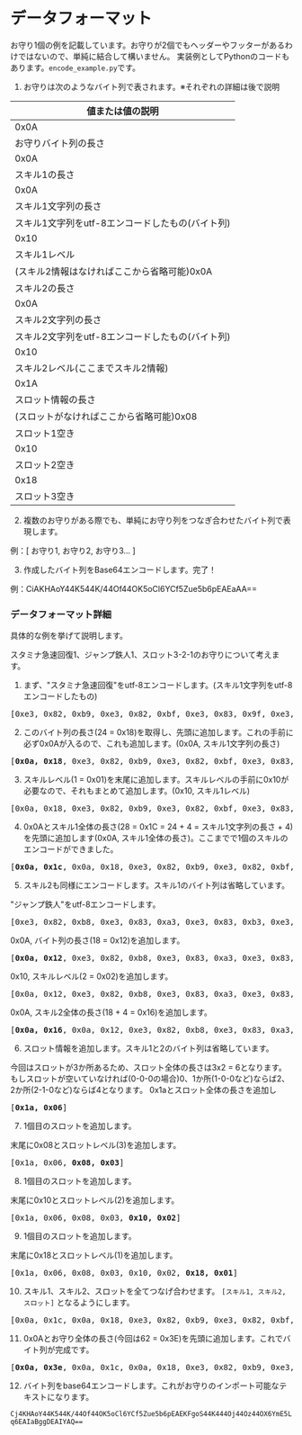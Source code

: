 # データフォーマット

お守り1個の例を記載しています。お守りが2個でもヘッダーやフッターがあるわけではないので、単純に結合して構いません。
実装例としてPythonのコードもあります。`encode_example.py`です。

1. お守りは次のようなバイト列で表されます。※それぞれの詳細は後で説明

| 値または値の説明 |
| ---- |
| 0x0A |
| お守りバイト列の長さ |
| 0x0A |
| スキル1の長さ |
| 0x0A |
| スキル1文字列の長さ |
| スキル1文字列をutf-8エンコードしたもの(バイト列) |
| 0x10 |
| スキル1レベル |
| (スキル2情報はなければここから省略可能)0x0A |
| スキル2の長さ |
| 0x0A |
| スキル2文字列の長さ |
| スキル2文字列をutf-8エンコードしたもの(バイト列) |
| 0x10 |
| スキル2レベル(ここまでスキル2情報) |
| 0x1A |
| スロット情報の長さ |
| (スロットがなければここから省略可能)0x08 |
| スロット1空き |
| 0x10 |
| スロット2空き |
| 0x18 |
| スロット3空き |

2. 複数のお守りがある際でも、単純にお守り列をつなぎ合わせたバイト列で表現します。

例：[ お守り1, お守り2, お守り3... ]

3. 作成したバイト列をBase64エンコードします。完了！

例：CiAKHAoY44K544K/44Of44OK5oCl6YCf5Zue5b6pEAEaAA==

### データフォーマット詳細

具体的な例を挙げて説明します。

スタミナ急速回復1、ジャンプ鉄人1、スロット3-2-1のお守りについて考えます。
1. まず、"スタミナ急速回復"をutf-8エンコードします。(スキル1文字列をutf-8エンコードしたもの)

<pre>[0xe3, 0x82, 0xb9, 0xe3, 0x82, 0xbf, 0xe3, 0x83, 0x9f, 0xe3, 0x83, 0x8a, 0xe6, 0x80, 0xa5, 0xe9, 0x80, 0x9f, 0xe5, 0x9b, 0x9e, 0xe5, 0xbe, 0xa9]</pre>

2. このバイト列の長さ(24 = 0x18)を取得し、先頭に追加します。これの手前に必ず0x0Aが入るので、これも追加します。(0x0A, スキル1文字列の長さ)

<pre>[<b>0x0a, 0x18</b>, 0xe3, 0x82, 0xb9, 0xe3, 0x82, 0xbf, 0xe3, 0x83, 0x9f, 0xe3, 0x83, 0x8a, 0xe6, 0x80, 0xa5, 0xe9, 0x80, 0x9f, 0xe5, 0x9b, 0x9e, 0xe5, 0xbe, 0xa9]</pre>

3. スキルレベル(1 = 0x01)を末尾に追加します。スキルレベルの手前に0x10が必要なので、それもまとめて追加します。(0x10, スキル1レベル)

<pre>[0x0a, 0x18, 0xe3, 0x82, 0xb9, 0xe3, 0x82, 0xbf, 0xe3, 0x83, 0x9f, 0xe3, 0x83, 0x8a, 0xe6, 0x80, 0xa5, 0xe9, 0x80, 0x9f, 0xe5, 0x9b, 0x9e, 0xe5, 0xbe, 0xa9, <b>0x10, 0x01</b>]</pre>

4. 0x0Aとスキル1全体の長さ(28 = 0x1C = 24 + 4 = スキル1文字列の長さ + 4)を先頭に追加します(0x0A, スキル1全体の長さ)。ここまでで1個のスキルのエンコードができました。

<pre>[<b>0x0a, 0x1c</b>, 0x0a, 0x18, 0xe3, 0x82, 0xb9, 0xe3, 0x82, 0xbf, 0xe3, 0x83, 0x9f, 0xe3, 0x83, 0x8a, 0xe6, 0x80, 0xa5, 0xe9, 0x80, 0x9f, 0xe5, 0x9b, 0x9e, 0xe5, 0xbe, 0xa9, 0x10, 0x01]</pre>

5. スキル2も同様にエンコードします。スキル1のバイト列は省略しています。

"ジャンプ鉄人"をutf-8エンコードします。

<pre>[0xe3, 0x82, 0xb8, 0xe3, 0x83, 0xa3, 0xe3, 0x83, 0xb3, 0xe3, 0x83, 0x97, 0xe9, 0x89, 0x84, 0xe4, 0xba, 0xba]</pre>


0x0A, バイト列の長さ(18 = 0x12)を追加します。

<pre>[<b>0x0a, 0x12</b>, 0xe3, 0x82, 0xb8, 0xe3, 0x83, 0xa3, 0xe3, 0x83, 0xb3, 0xe3, 0x83, 0x97, 0xe9, 0x89, 0x84, 0xe4, 0xba, 0xba]</pre>


0x10, スキルレベル(2 = 0x02)を追加します。

<pre>[0x0a, 0x12, 0xe3, 0x82, 0xb8, 0xe3, 0x83, 0xa3, 0xe3, 0x83, 0xb3, 0xe3, 0x83, 0x97, 0xe9, 0x89, 0x84, 0xe4, 0xba, 0xba, <b>0x10, 0x02</b>]</pre>


0x0A, スキル2全体の長さ(18 + 4 = 0x16)を追加します。

<pre>[<b>0x0a, 0x16</b>, 0x0a, 0x12, 0xe3, 0x82, 0xb8, 0xe3, 0x83, 0xa3, 0xe3, 0x83, 0xb3, 0xe3, 0x83, 0x97, 0xe9, 0x89, 0x84, 0xe4, 0xba, 0xba, 0x10, 0x02]</pre>


6. スロット情報を追加します。スキル1と2のバイト列は省略しています。

今回はスロットが3か所あるため、スロット全体の長さは3x2 = 6となります。もしスロットが空いていなければ(0-0-0の場合)0、1か所(1-0-0など)ならば2、2か所(2-1-0など)ならば4となります。
0x1aとスロット全体の長さを追加し
<pre>[<b>0x1a, 0x06</b>]</pre>

7. 1個目のスロットを追加します。

末尾に0x08とスロットレベル(3)を追加します。
<pre>[0x1a, 0x06, <b>0x08, 0x03</b>]</pre>

8. 1個目のスロットを追加します。

末尾に0x10とスロットレベル(2)を追加します。
<pre>[0x1a, 0x06, 0x08, 0x03, <b>0x10, 0x02</b>]</pre>

9. 1個目のスロットを追加します。

末尾に0x18とスロットレベル(1)を追加します。
<pre>[0x1a, 0x06, 0x08, 0x03, 0x10, 0x02, <b>0x18, 0x01</b>]</pre>

10. スキル1、スキル2、スロットを全てつなげ合わせます。
`[スキル1, スキル2, スロット]`
となるようにします。

<pre>[0x0a, 0x1c, 0x0a, 0x18, 0xe3, 0x82, 0xb9, 0xe3, 0x82, 0xbf, 0xe3, 0x83, 0x9f, 0xe3, 0x83, 0x8a, 0xe6, 0x80, 0xa5, 0xe9, 0x80, 0x9f, 0xe5, 0x9b, 0x9e, 0xe5, 0xbe, 0xa9, 0x10, 0x01, 0x0a, 0x16, 0x0a, 0x12, 0xe3, 0x82, 0xb8, 0xe3, 0x83, 0xa3, 0xe3, 0x83, 0xb3, 0xe3, 0x83, 0x97, 0xe9, 0x89, 0x84, 0xe4, 0xba, 0xba, 0x10, 0x02, 0x1a, 0x06, 0x08, 0x03, 0x10, 0x02, 0x18, 0x01]</pre>

11. 0x0Aとお守り全体の長さ(今回は62 = 0x3E)を先頭に追加します。これでバイト列が完成です。

<pre>[<b>0x0a, 0x3e</b>, 0x0a, 0x1c, 0x0a, 0x18, 0xe3, 0x82, 0xb9, 0xe3, 0x82, 0xbf, 0xe3, 0x83, 0x9f, 0xe3, 0x83, 0x8a, 0xe6, 0x80, 0xa5, 0xe9, 0x80, 0x9f, 0xe5, 0x9b, 0x9e, 0xe5, 0xbe, 0xa9, 0x10, 0x01, 0x0a, 0x16, 0x0a, 0x12, 0xe3, 0x82, 0xb8, 0xe3, 0x83, 0xa3, 0xe3, 0x83, 0xb3, 0xe3, 0x83, 0x97, 0xe9, 0x89, 0x84, 0xe4, 0xba, 0xba, 0x10, 0x02, 0x1a, 0x06, 0x08, 0x03, 0x10, 0x02, 0x18, 0x01]</pre>

12. バイト列をbase64エンコードします。これがお守りのインポート可能なテキストになります。

`Cj4KHAoY44K544K/44Of44OK5oCl6YCf5Zue5b6pEAEKFgoS44K444Oj44Oz44OX6YmE5Lq6EAIaBggDEAIYAQ==`

